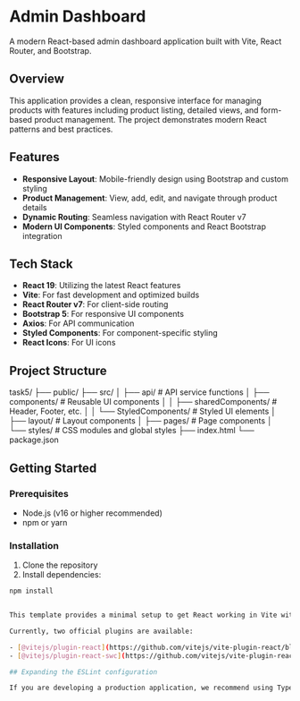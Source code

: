 # Admin Dashboard

A modern React-based admin dashboard application built with Vite, React Router, and Bootstrap.

## Overview

This application provides a clean, responsive interface for managing products with features including product listing, detailed views, and form-based product management. The project demonstrates modern React patterns and best practices.

## Features

- **Responsive Layout**: Mobile-friendly design using Bootstrap and custom styling
- **Product Management**: View, add, edit, and navigate through product details
- **Dynamic Routing**: Seamless navigation with React Router v7
- **Modern UI Components**: Styled components and React Bootstrap integration

## Tech Stack

- **React 19**: Utilizing the latest React features
- **Vite**: For fast development and optimized builds
- **React Router v7**: For client-side routing
- **Bootstrap 5**: For responsive UI components
- **Axios**: For API communication
- **Styled Components**: For component-specific styling
- **React Icons**: For UI icons

## Project Structure
task5/
├── public/
├── src/
│   ├── api/             # API service functions
│   ├── components/      # Reusable UI components
│   │   ├── sharedComponents/  # Header, Footer, etc.
│   │   └── StyledComponents/  # Styled UI elements
│   ├── layout/          # Layout components
│   ├── pages/           # Page components
│   └── styles/          # CSS modules and global styles
├── index.html
└── package.json


## Getting Started

### Prerequisites

- Node.js (v16 or higher recommended)
- npm or yarn

### Installation

1. Clone the repository
2. Install dependencies:

```bash
npm install


This template provides a minimal setup to get React working in Vite with HMR and some ESLint rules.

Currently, two official plugins are available:

- [@vitejs/plugin-react](https://github.com/vitejs/vite-plugin-react/blob/main/packages/plugin-react) uses [Babel](https://babeljs.io/) for Fast Refresh
- [@vitejs/plugin-react-swc](https://github.com/vitejs/vite-plugin-react/blob/main/packages/plugin-react-swc) uses [SWC](https://swc.rs/) for Fast Refresh

## Expanding the ESLint configuration

If you are developing a production application, we recommend using TypeScript with type-aware lint rules enabled. Check out the [TS template](https://github.com/vitejs/vite/tree/main/packages/create-vite/template-react-ts) for information on how to integrate TypeScript and [`typescript-eslint`](https://typescript-eslint.io) in your project.
